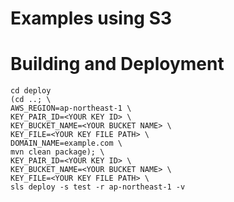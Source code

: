 Examples using S3
=================

# Building and Deployment

```
cd deploy
(cd ..; \
AWS_REGION=ap-northeast-1 \
KEY_PAIR_ID=<YOUR KEY ID> \
KEY_BUCKET_NAME=<YOUR BUCKET NAME> \
KEY_FILE=<YOUR KEY FILE PATH> \
DOMAIN_NAME=example.com \
mvn clean package); \
KEY_PAIR_ID=<YOUR KEY ID> \
KEY_BUCKET_NAME=<YOUR BUCKET NAME> \
KEY_FILE=<YOUR KEY FILE PATH> \
sls deploy -s test -r ap-northeast-1 -v
```
